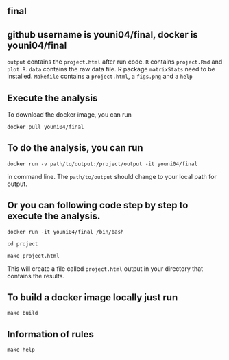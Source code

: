 ## final 
## github username is youni04/final, docker is youni04/final

`output` contains the `project.html` after run code.
`R` contains `project.Rmd` and `plot.R`.
`data` contains the raw data file.
R package `matrixStats` need to be installed.
`Makefile` contains a `project.html`, a `figs.png` and a `help`


## Execute the analysis

To download the docker image, you can run 

``` 
docker pull youni04/final
```
## To do the analysis, you can run 
```
docker run -v path/to/output:/project/output -it youni04/final
```
in command line. The `path/to/output` should change to your local path for output.

## Or you can following code step by step to execute the analysis.
```
docker run -it youni04/final /bin/bash

cd project

make project.html
```
This will create a file called `project.html` output in your directory that contains the results.

 
## To build a docker image locally just run
```
make build
```
## Information of rules
```
make help
```





